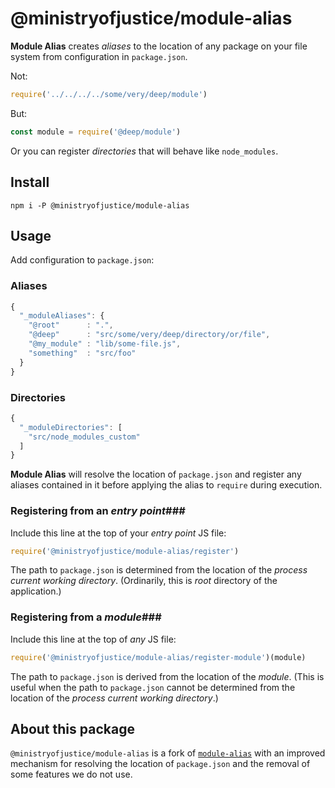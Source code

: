 # @ministryofjustice/module-alias

**Module Alias** creates _aliases_ to the location of any package on your file system from configuration in `package.json`.

Not:

```js
require('../../../../some/very/deep/module')
```

But:
```js
const module = require('@deep/module')
```

Or you can register _directories_ that will behave like `node_modules`.

## Install

```
npm i -P @ministryofjustice/module-alias
```

## Usage

Add configuration to `package.json`:

### Aliases

```js
{
  "_moduleAliases": {
    "@root"      : ".",
    "@deep"      : "src/some/very/deep/directory/or/file",
    "@my_module" : "lib/some-file.js",
    "something"  : "src/foo"
  }
}
```

### Directories
```js
{
  "_moduleDirectories": [
    "src/node_modules_custom"
  ]
}

```

**Module Alias** will resolve the location of `package.json` and register any aliases contained in it before applying the alias to `require` during execution.

### Registering from an _entry point_###

Include this line at the top of your _entry point_ JS file:

```js
require('@ministryofjustice/module-alias/register')
```
The path to `package.json` is determined from the location of the _process current working directory_. (Ordinarily, this is _root_ directory of the application.)

### Registering from a _module_###

Include this line at the top of _any_ JS file:
```js
require('@ministryofjustice/module-alias/register-module')(module)
```
The path to `package.json` is derived from the location of the _module_. (This is useful when the path to `package.json` cannot be determined from the location of the _process current working directory_.)



## About this package

`@ministryofjustice/module-alias` is a fork of [`module-alias`](https://www.npmjs.com/package/module-alias) with an improved mechanism for resolving the location of `package.json` and the removal of some features we do not use.
